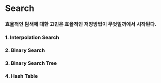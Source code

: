 # Search

### 효율적인 탐색에 대한 고민은 효율적인 저장방법이 무엇일까에서 시작된다.

### 1. Interpolation Search

### 2. Binary Search

### 3. Binary Search Tree

### 4. Hash Table
